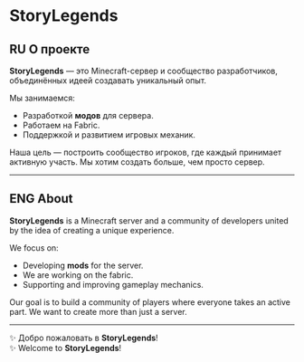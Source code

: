 # StoryLegends

## RU О проекте
**StoryLegends** — это Minecraft-сервер и сообщество разработчиков,  
объединённых идеей создавать уникальный опыт.

Мы занимаемся:  
- Разработкой **модов** для сервера.
- Работаем на Fabric.
- Поддержкой и развитием игровых механик.  

Наша цель — построить сообщество игроков, где каждый принимает активную участь.
Мы хотим создать больше, чем просто сервер.  

---

## ENG About
**StoryLegends** is a Minecraft server and a community of developers
united by the idea of creating a unique experience.

We focus on:  
- Developing **mods** for the server.
- We are working on the fabric.
- Supporting and improving gameplay mechanics.  

Our goal is to build a community of players where everyone takes an active part.
We want to create more than just a server.

---

✨ Добро пожаловать в **StoryLegends**!  
✨ Welcome to **StoryLegends**!
